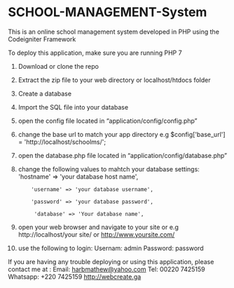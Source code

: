 # SCHOOL-MANAGEMENT-System
This is an online school management system developed in PHP using the Codeigniter Framework

To deploy this application, make sure you are running PHP 7

1.	Download or clone the repo 
2.	Extract the zip file to your web directory or localhost/htdocs folder
3.	Create a database 
4.	Import the SQL file into your database
5.	open the config file located in “application/config/config.php”
6.	change the base url to match your app directory e.g $config['base_url'] = 'http://localhost/schoolms/';
7.	open the database.php file located in “application/config/database.php”
8.	change the following values to mahtch your database settings:
            'hostname' => 'your database host name',

            'username' => 'your database username',

            'password' => 'your database password',

             'database' => 'Your database name',
             
9.	open your web browser and navigate to your site or e.g http://localhost/your site/ or
http://www.yoursite.com/

10.	use the following to login:
Usernam:  admin
Password: password

If you are having any trouble deploying or using this application, please contact me at :
Email: harbmathew@yahoo.com
Tel: 00220 7425159
Whatsapp: +220 7425159
                                                                               http://webcreate.ga
